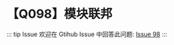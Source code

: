 # 【Q098】模块联邦


::: tip Issue
欢迎在 Gtihub Issue 中回答此问题: [Issue 98](https://github.com/kangyana/daily-question/issues/98)
:::

